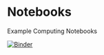 # Notebooks
Example Computing Notebooks

[![Binder](https://mybinder.org/badge.svg)](https://mybinder.org/v2/gh/savage13/notebooks/master?urlpath=lab/tree/line_scatter.ipynb)
